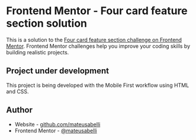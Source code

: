 # Frontend Mentor - Four card feature section solution

This is a solution to the [Four card feature section challenge on Frontend Mentor](https://www.frontendmentor.io/challenges/four-card-feature-section-weK1eFYK). Frontend Mentor challenges help you improve your coding skills by building realistic projects. 

## Project under development

This project is being developed with the Mobile First workflow using HTML and CSS.


## Author

- Website - [github.com/mateusabelli](https://github.com/mateusabelli)
- Frontend Mentor - [@mateusabelli](https://www.frontendmentor.io/profile/mateusabelli)
